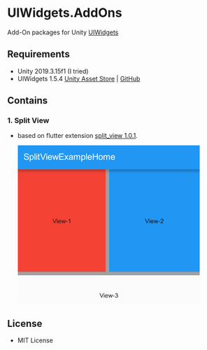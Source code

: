# UIWidgets.AddOns
 Add-On packages for Unity [UIWidgets](https://github.com/UnityTech/UIWidgets)
 
 ## Requirements
 * Unity 2019.3.15f1 (I tried)
 * UIWidgets 1.5.4  [Unity Asset Store](https://assetstore.unity.com/packages/tools/gui/uiwidgets-146398) | [GitHub](https://github.com/UnityTech/UIWidgets/releases)
 
 
## Contains
 
### 1. Split View
* based on flutter extension [split_view 1.0.1](https://pub.dev/packages/split_view/).

    ![](docs/images/SplitView.gif)
 
 
 ## License 
 * MIT License
 